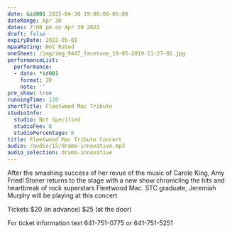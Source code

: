 ```yaml
---
date: &id001 2022-04-30 19:00:00-05:00
dateRange: Apr 30
dates: 7:00 pm on Apr 30 2022
draft: false
expiryDate: 2022-05-01
mpaaRating: Not Rated
oneSheet: /img/img_9447_facetune_19-05-2019-11-27-01.jpg
performanceList:
  performance:
  - date: *id001
    format: 2D
    note: ''
pre_show: true
runningTime: 120
shortTitle: Fleetwood Mac Tribute
studioInfo:
  studio: Not Specified
  studioFee: 0
  studioPercentage: 0
title: Fleetwood Mac Tribute Concert
audio: /audio/15/drama-innovative.mp3
audio_selection: drama-innovative
---
```


After the smashing success of her revue of the music of Carole King, Amy Friedl Stoner returns to the stage with a new show chronicling the hits and heartbreak of rock superstars Fleetwood Mac. STC graduate, Jeremiah Murphy will be playing at this concert

Tickets $20 (in advance) $25 (at the door)

For ticket information text 641-751-0775 or 641-751-5251
